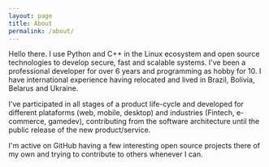 ```yaml
---
layout: page
title: About
permalink: /about/
---
```


Hello there. I use Python and C++ in the Linux ecosystem and open source technologies to develop secure, fast and scalable systems. I've been a professional developer for over 6 years and programming as hobby for 10. I have international experience having relocated and lived in Brazil, Bolivia, Belarus and Ukraine.

I've participated in all stages of a product life-cycle and developed for different plataforms (web, mobile, desktop) and industries (Fintech, e-commerce, gamedev), contributing from the software architecture until the public release of the new product/service.

I'm active on GitHub having a few interesting open source projects there of my own and trying to contribute to others whenever I can.
